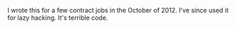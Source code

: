 I wrote this for a few contract jobs in the October of 2012. 
I've since used it for lazy hacking. It's terrible code. 
